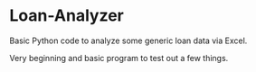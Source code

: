 # Loan-Analyzer
Basic Python code to analyze some generic loan data via Excel.

Very beginning and basic program to test out a few things.

